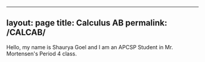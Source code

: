 
---
layout: page
title: Calculus AB
permalink: /CALCAB/
---

Hello, my name is Shaurya Goel and I am an APCSP Student in Mr. Mortensen's Period 4 class.
